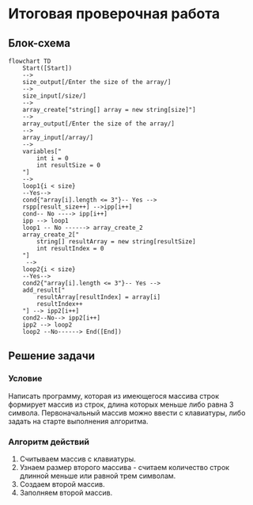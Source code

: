 # Итоговая проверочная работа

## Блок-схема

```mermaid
flowchart TD
    Start([Start])
    -->
    size_output[/Enter the size of the array/]
    -->
    size_input[/size/]
    -->
    array_create["string[] array = new string[size]"]
    -->
    array_output[/Enter the size of the array/]
    -->
    array_input[/array/]
    -->
    variables["
        int i = 0
        int resultSize = 0
    "]
    -->
    loop1{i < size}
    --Yes-->
    cond{"array[i].length <= 3"}-- Yes -->
    rspp[result_size++] -->ipp[i++]
    cond-- No ----> ipp[i++]
    ipp --> loop1
    loop1 -- No ------> array_create_2
    array_create_2["
        string[] resultArray = new string[resultSize]
        int resultIndex = 0
    "]
     -->
    loop2{i < size}
    --Yes-->
    cond2{"array[i].length <= 3"}-- Yes -->
    add_result["
        resultArray[resultIndex] = array[i]
        resultIndex++
    "] --> ipp2[i++]
    cond2--No--> ipp2[i++]
    ipp2 --> loop2
    loop2 --No------> End([End])
```


## Решение задачи

### Условие

Написать программу, которая из имеющегося массива строк формирует массив из строк, длина которых меньше либо равна 3 символа. Первоначальный массив можно ввести с клавиатуры, либо задать на старте выполнения алгоритма.

### Алгоритм действий

1. Считываем массив с клавиатуры.
2. Узнаем размер второго массива - считаем количество строк длинной меньше или равной трем символам.
3. Создаем второй массив.
4. Заполняем второй массив.